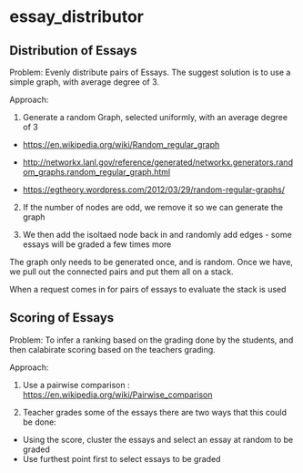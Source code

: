 essay_distributor
===


Distribution of Essays
----
Problem: Evenly distribute pairs of Essays. The suggest solution is to use a  simple graph, with average degree of 3.

Approach:

1. Generate a random Graph, selected uniformly, with an average degree of 3


- https://en.wikipedia.org/wiki/Random_regular_graph

- http://networkx.lanl.gov/reference/generated/networkx.generators.random_graphs.random_regular_graph.html

- https://egtheory.wordpress.com/2012/03/29/random-regular-graphs/

2. If the number of nodes are odd, we remove it so we can generate the graph

3. We then add the isoltaed node back in and randomly add edges - some essays will be graded a few times more

The graph only needs to be generated once, and is random. Once we have, we pull out the connected pairs and put them all on a stack.

When a request comes in for pairs of essays to evaluate the stack is used

Scoring of Essays
---

Problem: To infer a ranking based on the grading done by the students, and then calabirate scoring based on the teachers grading.

Approach: 
1. Use a pairwise comparison :
https://en.wikipedia.org/wiki/Pairwise_comparison 


2. Teacher grades some of the essays there are two ways that this could be done:
 - Using the score, cluster the essays and select an essay at random to be graded
 - Use furthest point first to select essays to be graded
